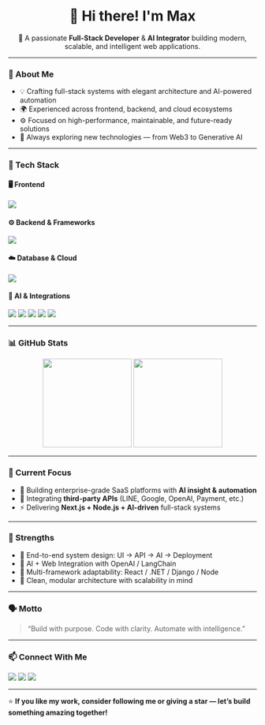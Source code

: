<h1 align="center">👋 Hi there! I'm <strong>Max</strong></h1>

<p align="center">
  🚀 A passionate <b>Full-Stack Developer</b> & <b>AI Integrator</b> building modern, scalable, and intelligent web applications.
</p>

---

### 🧠 About Me

- 💡 Crafting full-stack systems with elegant architecture and AI-powered automation  
- 🌍 Experienced across frontend, backend, and cloud ecosystems  
- ⚙️ Focused on high-performance, maintainable, and future-ready solutions  
- 💬 Always exploring new technologies — from Web3 to Generative AI  

---

### 🧩 Tech Stack

#### 🖥️ Frontend
<p align="left">
  <img src="https://skillicons.dev/icons?i=react,nextjs,typescript,tailwind,materialui,html,css,javascript" />
</p>

#### ⚙️ Backend & Frameworks
<p align="left">
  <img src="https://skillicons.dev/icons?i=nodejs,express,dotnet,cs,python,django,flask,fastapi,laravel,php,strapi" />
</p>

#### ☁️ Database & Cloud
<p align="left">
  <img src="https://skillicons.dev/icons?i=firebase,supabase,mongodb,mysql,postgresql,azure,aws,vercel,linux" />
</p>

#### 🤖 AI & Integrations
<p align="left">
  <img src="https://img.shields.io/badge/OpenAI-412991?logo=openai&logoColor=white&style=for-the-badge" />
  <img src="https://img.shields.io/badge/LangChain-1C1C1C?logo=chainlink&logoColor=white&style=for-the-badge" />
  <img src="https://img.shields.io/badge/ChatGPT-00A67E?logo=openai&logoColor=white&style=for-the-badge" />
  <img src="https://img.shields.io/badge/LINE%20Messaging%20API-00C300?logo=line&logoColor=white&style=for-the-badge" />
  <img src="https://img.shields.io/badge/Google%20APIs-4285F4?logo=google&logoColor=white&style=for-the-badge" />
</p>

---

### 📊 GitHub Stats
<p align="center">
  <img height="180em" src="https://github-readme-stats.vercel.app/api?username=azure-stream001&show_icons=true&theme=radical" />
  <img height="180em" src="https://github-readme-stats.vercel.app/api/top-langs/?username=azure-stream001&layout=compact&theme=radical" />
</p>

---

### 🌟 Current Focus
- 🧱 Building enterprise-grade SaaS platforms with **AI insight & automation**
- 🤝 Integrating **third-party APIs** (LINE, Google, OpenAI, Payment, etc.)
- ⚡ Delivering **Next.js + Node.js + AI-driven** full-stack systems

---

### 🧩 Strengths
- 🔄 End-to-end system design: UI → API → AI → Deployment  
- 🧠 AI + Web Integration with OpenAI / LangChain  
- 🧭 Multi-framework adaptability: React / .NET / Django / Node  
- 🧰 Clean, modular architecture with scalability in mind  

---

### 🗣️ Motto
> “Build with purpose. Code with clarity. Automate with intelligence.”

---

### 📫 Connect With Me
<p align="left">
  <a href="#@blackray1" target="_blank"><img src="https://img.shields.io/badge/Discord-0A66C2?logo=discord&logoColor=white&style=for-the-badge" /></a>
  <a href="https://www.chatwork.com/momo-peach" target="_blank"><img src="https://img.shields.io/badge/Chatwork-12100E?logo=chatwork&logoColor=white&style=for-the-badge" /></a>
  <a href="mailto:maxdev1990@gmail.com"><img src="https://img.shields.io/badge/Email-D14836?logo=gmail&logoColor=white&style=for-the-badge" /></a>
</p>

---

⭐ **If you like my work, consider following me or giving a star — let’s build something amazing together!**
